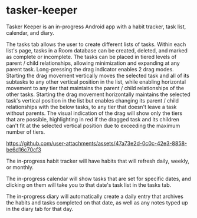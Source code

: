 # tasker-keeper
Tasker Keeper is an in-progress Android app with a habit tracker, task list, calendar, and diary.

The tasks tab allows the user to create different lists of tasks. Within each list's page, tasks in a Room database can be created, deleted, and marked as complete or incomplete. The tasks can be placed in tiered levels of parent / child relationships, allowing minimization and expanding at any parent task. Long-pressing the drag indicator enables 2 drag modes. Starting the drag movement vertically moves the selected task and all of its subtasks to any other vertical position in the list, while enabling horizontal movement to any tier that maintains the parent / child relationships of the other tasks. Starting the drag movement horizontally maintains the selected task's vertical position in the list but enables changing its parent / child relationships with the below tasks, to any tier that doesn't leave a task without parents. The visual indication of the drag will show only the tiers that are possible, highlighting in red if the dragged task and its children can't fit at the selected vertical position due to exceeding the maximum number of tiers.

https://github.com/user-attachments/assets/47a73e2d-0c0c-42e3-8858-be6d16c70cf3

The in-progress habit tracker will have habits that will refresh daily, weekly, or monthly.

The in-progress calendar will show tasks that are set for specific dates, and clicking on them will take you to that date's task list in the tasks tab.

The in-progress diary will automatically create a daily entry that archives the habits and tasks completed on that date, as well as any notes typed up in the diary tab for that day.
